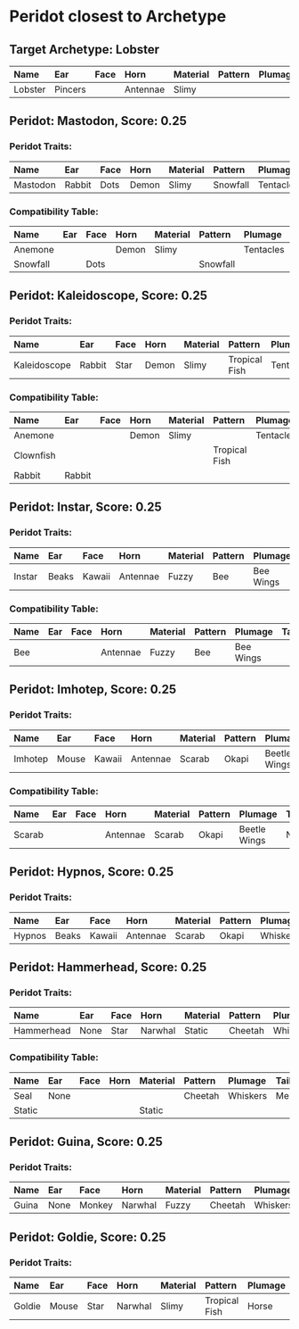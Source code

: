 # Peridot closest to Archetype

## Target Archetype: Lobster
| Name    | Ear     | Face | Horn     | Material | Pattern | Plumage | Tail    |
| :------ | :------ | :--- | :------- | :------- | :------ | :------ | :------ |
| Lobster | Pincers |      | Antennae | Slimy    |         |         | Mermaid |

## Peridot: Mastodon, Score: 0.25

### Peridot Traits:
| Name     | Ear    | Face | Horn  | Material | Pattern  | Plumage   | Tail      |
| :------- | :----- | :--- | :---- | :------- | :------- | :-------- | :-------- |
| Mastodon | Rabbit | Dots | Demon | Slimy    | Snowfall | Tentacles | Snowflake |

### Compatibility Table:
| Name     | Ear  | Face | Horn  | Material | Pattern  | Plumage   | Tail      |
| :------- | :--- | :--- | :---- | :------- | :------- | :-------- | :-------- |
| Anemone  |      |      | Demon | Slimy    |          | Tentacles |           |
| Snowfall |      | Dots |       |          | Snowfall |           | Snowflake |

## Peridot: Kaleidoscope, Score: 0.25

### Peridot Traits:
| Name         | Ear    | Face | Horn  | Material | Pattern       | Plumage   | Tail   |
| :----------- | :----- | :--- | :---- | :------- | :------------ | :-------- | :----- |
| Kaleidoscope | Rabbit | Star | Demon | Slimy    | Tropical Fish | Tentacles | Rabbit |

### Compatibility Table:
| Name      | Ear    | Face | Horn  | Material | Pattern       | Plumage   | Tail   |
| :-------- | :----- | :--- | :---- | :------- | :------------ | :-------- | :----- |
| Anemone   |        |      | Demon | Slimy    |               | Tentacles |        |
| Clownfish |        |      |       |          | Tropical Fish |           |        |
| Rabbit    | Rabbit |      |       |          |               |           | Rabbit |

## Peridot: Instar, Score: 0.25

### Peridot Traits:
| Name   | Ear   | Face   | Horn     | Material | Pattern | Plumage   | Tail |
| :----- | :---- | :----- | :------- | :------- | :------ | :-------- | :--- |
| Instar | Beaks | Kawaii | Antennae | Fuzzy    | Bee     | Bee Wings | None |

### Compatibility Table:
| Name | Ear  | Face | Horn     | Material | Pattern | Plumage   | Tail |
| :--- | :--- | :--- | :------- | :------- | :------ | :-------- | :--- |
| Bee  |      |      | Antennae | Fuzzy    | Bee     | Bee Wings |      |

## Peridot: Imhotep, Score: 0.25

### Peridot Traits:
| Name    | Ear   | Face   | Horn     | Material | Pattern | Plumage      | Tail |
| :------ | :---- | :----- | :------- | :------- | :------ | :----------- | :--- |
| Imhotep | Mouse | Kawaii | Antennae | Scarab   | Okapi   | Beetle Wings | None |

### Compatibility Table:
| Name   | Ear  | Face | Horn     | Material | Pattern | Plumage      | Tail |
| :----- | :--- | :--- | :------- | :------- | :------ | :----------- | :--- |
| Scarab |      |      | Antennae | Scarab   | Okapi   | Beetle Wings | None |

## Peridot: Hypnos, Score: 0.25

### Peridot Traits:
| Name   | Ear   | Face   | Horn     | Material | Pattern | Plumage  | Tail |
| :----- | :---- | :----- | :------- | :------- | :------ | :------- | :--- |
| Hypnos | Beaks | Kawaii | Antennae | Scarab   | Okapi   | Whiskers | None |

## Peridot: Hammerhead, Score: 0.25

### Peridot Traits:
| Name       | Ear  | Face | Horn    | Material | Pattern | Plumage  | Tail    |
| :--------- | :--- | :--- | :------ | :------- | :------ | :------- | :------ |
| Hammerhead | None | Star | Narwhal | Static   | Cheetah | Whiskers | Mermaid |

### Compatibility Table:
| Name   | Ear  | Face | Horn | Material | Pattern | Plumage  | Tail    |
| :----- | :--- | :--- | :--- | :------- | :------ | :------- | :------ |
| Seal   | None |      |      |          | Cheetah | Whiskers | Mermaid |
| Static |      |      |      | Static   |         |          |         |

## Peridot: Guina, Score: 0.25

### Peridot Traits:
| Name  | Ear  | Face   | Horn    | Material | Pattern | Plumage  | Tail    |
| :---- | :--- | :----- | :------ | :------- | :------ | :------- | :------ |
| Guina | None | Monkey | Narwhal | Fuzzy    | Cheetah | Whiskers | Mermaid |

## Peridot: Goldie, Score: 0.25

### Peridot Traits:
| Name   | Ear   | Face | Horn    | Material | Pattern       | Plumage | Tail  |
| :----- | :---- | :--- | :------ | :------- | :------------ | :------ | :---- |
| Goldie | Mouse | Star | Narwhal | Slimy    | Tropical Fish | Horse   | Horse |
